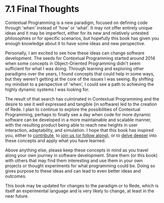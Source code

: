 # 7.1  Final Thoughts

Contextual Programming is a new paradigm, focused on defining code through 'when' instead of 'how' or 'what'. It may not offer entirely unique ideas and it may be imperfect, either for its new and relatively untested philosophies or for specific scenarios, but hopefully this book has given you enough knowledge about it to have some ideas and new perspective.

Personally, I am excited to see how these ideas can change software development. The seeds for Contextual Programming started around 2014 when some concepts in Object-Oriented Programming didn't seem sufficient for what I was doing. Through learning and exploring other paradigms over the years, I found concepts that could help in some ways, but they weren't getting at the core of the issues I was seeing. By shifting my mindset to a perspective of 'when', I could see a path to achieving the highly dynamic systems I was looking for.

The result of that search has culminated in Contextual Programming and the desire to see it well expressed and tangible (in software) led to the creation of Rede. I plan to continue to explore the possibilities of Contextual Programming, perhaps to finally see a day when code for more dynamic software can be developed in a more maintainable and scalable manner, with the resulting product being able to reach new heights in user interaction, adaptability, and simulation. I hope that this book has inspired you, either to [contribute](7.2-additional-resources.md#for-contributing), to [join us (or follow along)](7.2-additional-resources.md#for-community), or to [delve deeper](7.2-additional-resources.md#for-learning) into these concepts and apply what you have learned.

Above anything else, please keep these concepts in mind as you travel along your own journey in software development. Share them (or this book) with others that may find them interesting and use them in your own projects or thought experiments for what programming could be. Doing so gives purpose to these ideas and can lead to even better ideas and outcomes.

This book may be updated for changes to the paradigm or to Rede, which is itself an experimental language and is very likely to change, at least in the near future.&#x20;
